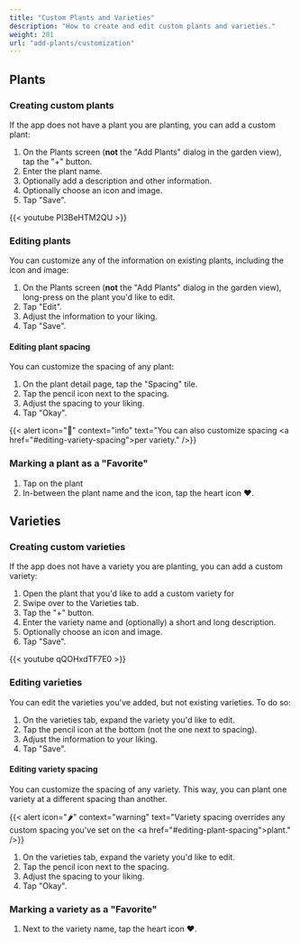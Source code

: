 ```yaml
---
title: "Custom Plants and Varieties"
description: "How to create and edit custom plants and varieties."
weight: 201
url: "add-plants/customization"
---
```


## Plants

### Creating custom plants
If the app does not have a plant you are planting, you can add a custom plant:

1. On the Plants screen (**not** the "Add Plants" dialog in the garden view), tap the "+" button.
2. Enter the plant name.
3. Optionally add a description and other information.
5. Optionally choose an icon and image.
5. Tap "Save".

{{< youtube PI3BeHTM2QU >}}

### Editing plants
You can customize any of the information on existing plants, including the icon and image:

1. On the Plants screen (**not** the "Add Plants" dialog in the garden view), long-press on the plant you'd like to edit.
2. Tap "Edit".
3. Adjust the information to your liking.
5. Tap "Save".

#### Editing plant spacing
You can customize the spacing of any plant:

1. On the plant detail page, tap the "Spacing" tile.
2. Tap the pencil icon next to the spacing.
3. Adjust the spacing to your liking.
5. Tap "Okay".

{{< alert icon="🥕" context="info" text="You can also customize spacing <a href=\"#editing-variety-spacing\">per variety</a>." />}}

### Marking a plant as a "Favorite"
1. Tap on the plant
2. In-between the plant name and the icon, tap the heart icon ❤️.

## Varieties

### Creating custom varieties
If the app does not have a variety you are planting, you can add a custom variety:

1. Open the plant that you'd like to add a custom variety for
2. Swipe over to the Varieties tab.
3. Tap the "+" button.
4. Enter the variety name and (optionally) a short and long description.
5. Optionally choose an icon and image.
5. Tap "Save".

{{< youtube qQOHxdTF7E0 >}}

### Editing varieties
You can edit the varieties you've added, but not existing varieties. To do so:

1. On the varieties tab, expand the variety you'd like to edit.
2. Tap the pencil icon at the bottom (not the one next to spacing).
3. Adjust the information to your liking.
5. Tap "Save".

#### Editing variety spacing
You can customize the spacing of any variety. This way, you can plant one variety at a different
spacing than another.

{{< alert icon="🌶" context="warning" text="Variety spacing overrides any custom spacing you've set on the <a href=\"#editing-plant-spacing\">plant</a>." />}}


1. On the varieties tab, expand the variety you'd like to edit.
2. Tap the pencil icon next to the spacing.
3. Adjust the spacing to your liking.
5. Tap "Okay".

### Marking a variety as a "Favorite"
1. Next to the variety name, tap the heart icon ❤️.
